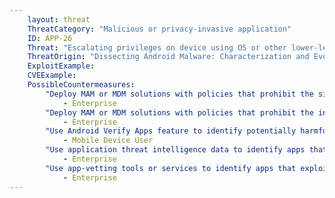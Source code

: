 ```yaml
---
    layout: threat
    ThreatCategory: "Malicious or privacy-invasive application"
    ID: APP-26
    Threat: "Escalating privileges on device using OS or other lower-level vulnerability to perform a malicious action or obtain a persistent presence"
    ThreatOrigin: "Dissecting Android Malware: Characterization and Evolution [^85]"
    ExploitExample:
    CVEExample:
    PossibleCountermeasures:
        "Deploy MAM or MDM solutions with policies that prohibit the side-loading of apps, which may bypass security checks on the app.":
            - Enterprise
        "Deploy MAM or MDM solutions with policies that prohibit the installation of apps from 3rd party (unofficial) app stores.":
            - Enterprise
        "Use Android Verify Apps feature to identify potentially harmful apps.":
            - Mobile Device User
        "Use application threat intelligence data to identify apps that exploit the OS to achieve privilege escalation.":
            - Enterprise
        "Use app-vetting tools or services to identify apps that exploit the OS to achieve privilege escalation.":
            - Enterprise
---
```

